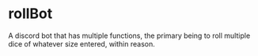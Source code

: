 # rollBot
A discord bot that has multiple functions, the primary being to roll multiple dice of whatever size entered, within reason.
